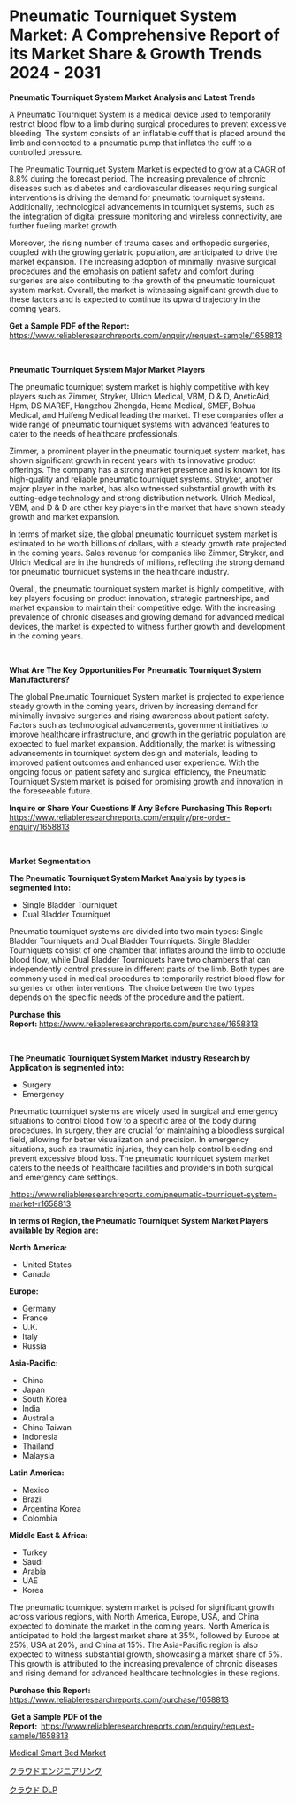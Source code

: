 <p><h1>Pneumatic Tourniquet System Market: A Comprehensive Report of its Market Share & Growth Trends 2024 - 2031</h1></p><p><strong>Pneumatic Tourniquet System Market Analysis and Latest Trends</strong></p>
<p><p>A Pneumatic Tourniquet System is a medical device used to temporarily restrict blood flow to a limb during surgical procedures to prevent excessive bleeding. The system consists of an inflatable cuff that is placed around the limb and connected to a pneumatic pump that inflates the cuff to a controlled pressure.</p><p>The Pneumatic Tourniquet System Market is expected to grow at a CAGR of 8.8% during the forecast period. The increasing prevalence of chronic diseases such as diabetes and cardiovascular diseases requiring surgical interventions is driving the demand for pneumatic tourniquet systems. Additionally, technological advancements in tourniquet systems, such as the integration of digital pressure monitoring and wireless connectivity, are further fueling market growth.</p><p>Moreover, the rising number of trauma cases and orthopedic surgeries, coupled with the growing geriatric population, are anticipated to drive the market expansion. The increasing adoption of minimally invasive surgical procedures and the emphasis on patient safety and comfort during surgeries are also contributing to the growth of the pneumatic tourniquet system market. Overall, the market is witnessing significant growth due to these factors and is expected to continue its upward trajectory in the coming years.</p></p>
<p><strong>Get a Sample PDF of the Report:&nbsp;</strong> <a href="https://www.reliableresearchreports.com/enquiry/request-sample/1658813">https://www.reliableresearchreports.com/enquiry/request-sample/1658813</a></p>
<p>&nbsp;</p>
<p><strong>Pneumatic Tourniquet System Major Market Players</strong></p>
<p><p>The pneumatic tourniquet system market is highly competitive with key players such as Zimmer, Stryker, Ulrich Medical, VBM, D & D, AneticAid, Hpm, DS MAREF, Hangzhou Zhengda, Hema Medical, SMEF, Bohua Medical, and Huifeng Medical leading the market. These companies offer a wide range of pneumatic tourniquet systems with advanced features to cater to the needs of healthcare professionals.</p><p>Zimmer, a prominent player in the pneumatic tourniquet system market, has shown significant growth in recent years with its innovative product offerings. The company has a strong market presence and is known for its high-quality and reliable pneumatic tourniquet systems. Stryker, another major player in the market, has also witnessed substantial growth with its cutting-edge technology and strong distribution network. Ulrich Medical, VBM, and D & D are other key players in the market that have shown steady growth and market expansion.</p><p>In terms of market size, the global pneumatic tourniquet system market is estimated to be worth billions of dollars, with a steady growth rate projected in the coming years. Sales revenue for companies like Zimmer, Stryker, and Ulrich Medical are in the hundreds of millions, reflecting the strong demand for pneumatic tourniquet systems in the healthcare industry.</p><p>Overall, the pneumatic tourniquet system market is highly competitive, with key players focusing on product innovation, strategic partnerships, and market expansion to maintain their competitive edge. With the increasing prevalence of chronic diseases and growing demand for advanced medical devices, the market is expected to witness further growth and development in the coming years.</p></p>
<p>&nbsp;</p>
<p><strong>What Are The Key Opportunities For Pneumatic Tourniquet System Manufacturers?</strong></p>
<p><p>The global Pneumatic Tourniquet System market is projected to experience steady growth in the coming years, driven by increasing demand for minimally invasive surgeries and rising awareness about patient safety. Factors such as technological advancements, government initiatives to improve healthcare infrastructure, and growth in the geriatric population are expected to fuel market expansion. Additionally, the market is witnessing advancements in tourniquet system design and materials, leading to improved patient outcomes and enhanced user experience. With the ongoing focus on patient safety and surgical efficiency, the Pneumatic Tourniquet System market is poised for promising growth and innovation in the foreseeable future.</p></p>
<p><strong>Inquire or Share Your Questions If Any Before Purchasing This Report:</strong> <a href="https://www.reliableresearchreports.com/enquiry/pre-order-enquiry/1658813">https://www.reliableresearchreports.com/enquiry/pre-order-enquiry/1658813</a></p>
<p>&nbsp;</p>
<p><strong>Market Segmentation</strong></p>
<p><strong>The Pneumatic Tourniquet System Market Analysis by types is segmented into:</strong></p>
<p><ul><li>Single Bladder Tourniquet</li><li>Dual Bladder Tourniquet</li></ul></p>
<p><p>Pneumatic tourniquet systems are divided into two main types: Single Bladder Tourniquets and Dual Bladder Tourniquets. Single Bladder Tourniquets consist of one chamber that inflates around the limb to occlude blood flow, while Dual Bladder Tourniquets have two chambers that can independently control pressure in different parts of the limb. Both types are commonly used in medical procedures to temporarily restrict blood flow for surgeries or other interventions. The choice between the two types depends on the specific needs of the procedure and the patient.</p></p>
<p><strong>Purchase this Report:&nbsp;</strong><a href="https://www.reliableresearchreports.com/purchase/1658813">https://www.reliableresearchreports.com/purchase/1658813</a></p>
<p>&nbsp;</p>
<p><strong>The Pneumatic Tourniquet System Market Industry Research by Application is segmented into:</strong></p>
<p><ul><li>Surgery</li><li>Emergency</li></ul></p>
<p><p>Pneumatic tourniquet systems are widely used in surgical and emergency situations to control blood flow to a specific area of the body during procedures. In surgery, they are crucial for maintaining a bloodless surgical field, allowing for better visualization and precision. In emergency situations, such as traumatic injuries, they can help control bleeding and prevent excessive blood loss. The pneumatic tourniquet system market caters to the needs of healthcare facilities and providers in both surgical and emergency care settings.</p></p>
<p><a href="https://www.reliableresearchreports.com/pneumatic-tourniquet-system-market-r1658813">&nbsp;https://www.reliableresearchreports.com/pneumatic-tourniquet-system-market-r1658813</a></p>
<p><strong>In terms of Region, the Pneumatic Tourniquet System Market Players available by Region are:</strong></p>
<p>
    <p> <strong> North America: </strong>
        <ul>
            <li>United States</li>
            <li>Canada</li>
        </ul>
        </p> 
    <p> <strong> Europe: </strong>
        <ul>
            <li>Germany</li>
            <li>France</li>
            <li>U.K.</li>
            <li>Italy</li>
            <li>Russia</li>
        </ul>
        </p> 
    <p> <strong> Asia-Pacific: </strong>
        <ul>
            <li>China</li>
            <li>Japan</li>
            <li>South Korea</li>
            <li>India</li>
            <li>Australia</li>
            <li>China Taiwan</li>
            <li>Indonesia</li>
            <li>Thailand</li>
            <li>Malaysia</li>
        </ul>
        </p> 
    <p> <strong> Latin America: </strong>
        <ul>
            <li>Mexico</li>
            <li>Brazil</li>
            <li>Argentina Korea</li>
            <li>Colombia</li>
        </ul>
        </p> 
    <p> <strong> Middle East & Africa: </strong>
        <ul>
            <li>Turkey</li>
            <li>Saudi</li>
            <li>Arabia</li>
            <li>UAE</li>
            <li>Korea</li>
        </ul>
    </p>
    </p>
<p><p>The pneumatic tourniquet system market is poised for significant growth across various regions, with North America, Europe, USA, and China expected to dominate the market in the coming years. North America is anticipated to hold the largest market share at 35%, followed by Europe at 25%, USA at 20%, and China at 15%. The Asia-Pacific region is also expected to witness substantial growth, showcasing a market share of 5%. This growth is attributed to the increasing prevalence of chronic diseases and rising demand for advanced healthcare technologies in these regions.</p></p>
<p><strong>Purchase this Report: </strong><a href="https://www.reliableresearchreports.com/purchase/1658813">https://www.reliableresearchreports.com/purchase/1658813</a></p>
<p>&nbsp;<strong>Get a Sample PDF of the Report:&nbsp;&nbsp;</strong><a href="https://www.reliableresearchreports.com/enquiry/request-sample/1658813">https://www.reliableresearchreports.com/enquiry/request-sample/1658813</a></p>
<p><strong></strong></p>
<p><p><a href="https://github.com/gracielawharr/Market-Research-Report-List-1/blob/main/medical-smart-bed-market.md">Medical Smart Bed Market</a></p><p><a href="https://github.com/avbqbctihcbe2/Market-Research-Report-List-1/blob/main/448005348425.md">クラウドエンジニアリング</a></p><p><a href="https://github.com/CarlieShields/Market-Research-Report-List-1/blob/main/765907748424.md">クラウド DLP</a></p></p>